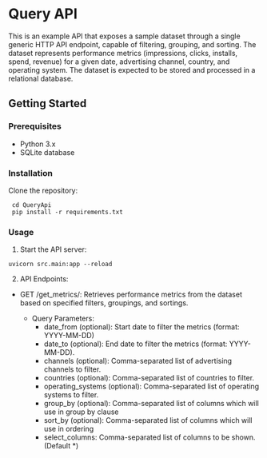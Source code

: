 # Query API

This is an example API that exposes a sample dataset through a single generic HTTP API endpoint, capable of filtering, grouping, and sorting. The dataset represents performance metrics (impressions, clicks, installs, spend, revenue) for a given date, advertising channel, country, and operating system. The dataset is expected to be stored and processed in a relational database.

## Getting Started

### Prerequisites

- Python 3.x
- SQLite database

### Installation

Clone the repository:

   ```shell
    cd QueryApi
    pip install -r requirements.txt
   ```

### Usage

1. Start the API server:
````
uvicorn src.main:app --reload
````

2. API Endpoints:

- GET /get_metrics/: Retrieves performance metrics from the dataset based on specified filters, groupings, and sortings.

  - Query Parameters:
      - date_from (optional): Start date to filter the metrics (format: YYYY-MM-DD)
      - date_to (optional): End date to filter the metrics (format: YYYY-MM-DD).
      - channels (optional): Comma-separated list of advertising channels to filter.
      - countries (optional): Comma-separated list of countries to filter.
      - operating_systems (optional): Comma-separated list of operating systems to filter.
      - group_by (optional): Comma-separated list of columns which will use in group by clause
      - sort_by (optional): Comma-separated list of columns which will use in ordering
      - select_columns: Comma-separated list of columns to be shown. (Default *)
